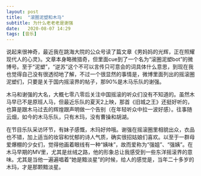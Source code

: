 ```yaml
---
layout: post
title:  "滚圈泥塑和木马" 
subtitle: 为什么老老老是谢强
date:   2020-08-07 14:29
tags: [音乐]
---
```


说起来很神奇，最近我在跳海大院的公众号读了篇文章《男妈妈的光辉，正在照耀现代人的心灵》。文章本身略微猎奇，但里面cue到了一个名为“滚圈泥塑bot”的微博号。至于“泥塑”，“逆苏”这个不可以言传只可意会的词具体什么意思，到现在我也觉得自己没有很透彻地了解，不过一个很显然的事情是，微博里面列出的摇滚圈泥塑们，只要是关于国内摇滚界的帖子，那90%是木马乐队的谢强。

木马和谢强的大名，大概七零八零后关注中国摇滚的听众们没有不知道的。虽然木马早已不是原班人马，但最近乐队的夏天2上映，那首《旧城之王》还挺好听的，也算是跟木马过去的辉煌跟声明做一个告别（在年轻听众中拉一波好感）。往事随云烟，如今的木马乐队，只有木玛，没有曹操和胡湖。

在节目乐队采访环节，有妹子感慨，木玛好帅哦。谢强在摇滚圈里相貌出众，衣品也不错，加上适当的妆容和忧郁的诗人气质，确实很招姑娘们喜欢。以至于一群母爱爆棚的少女们，觉得他画着眼线有一种“姨味”，故而爱称为“强姐”、“强姨”。在木马早期的MV里，尤其是丝绒之路，他的形象总让我感受到一些东洋摇滚界的意味。尤其是当他一遍遍唱着“她是黯淡星”的时候，给人的感觉是，当年二十多岁的木玛，才是那颗黯淡星。